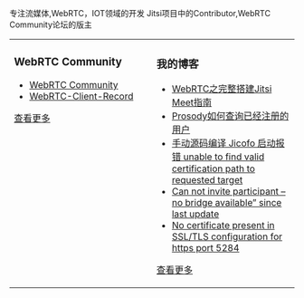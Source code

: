  
专注流媒体,WebRTC，IOT领域的开发
Jitsi项目中的Contributor,WebRTC Community论坛的版主
<table><tr>
<td valign="top" width="50%">

### WebRTC Community
- [WebRTC Community](https://webrtcsample.ink/)	
- [WebRTC-Client-Record](https://github.com/daxiondi/WebRTC-Client-Record)

   
[查看更多](https://github.com/daxiondi/)	 
	
</td>
<td valign="top" width="50%">

### 我的博客
- [WebRTC之完整搭建Jitsi Meet指南](https://blog.csdn.net/qq_28880087/article/details/107026023)
- [Prosody如何查询已经注册的用户](https://blog.csdn.net/qq_28880087/article/details/107875549)
- [手动源码编译 Jicofo 启动报错 unable to find valid certification path to requested target](https://blog.csdn.net/qq_28880087/article/details/107875525)
- [Can not invite participant – no bridge available” since last update](https://blog.csdn.net/qq_28880087/article/details/107875503)
- [No certificate present in SSL/TLS configuration for https port 5284](https://blog.csdn.net/qq_28880087/article/details/107875459)

[查看更多](https://blog.csdn.net/qq_28880087/)

</td>
</tr></table>
